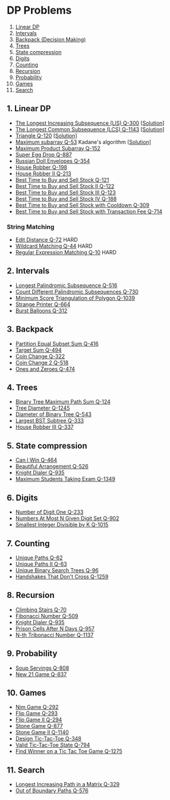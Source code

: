 # DP Problems

1. [Linear DP](#1-linear-dp)
2. [Intervals](#2-intervals)
3. [Backpack (Decision Making)](#3-backpack)
4. [Trees](#4-trees)
5. [State compression](#5-state-compression)
6. [Digits](#6-digits)
7. [Counting](#7-counting)
8. [Recursion](#8-recursion)
9. [Probability](#9-probability)
10. [Games](#10-games)
11. [Search](#11-search)

## 1. Linear DP
   - [The Longest Increasing Subsequence (LIS) Q-300](https://leetcode.com/problems/longest-increasing-subsequence) [\[Solution\]](/Problems/LongestIncSubseq-300.ipynb)
   - [The Longest Common Subsequence (LCS) Q-1143](https://leetcode.com/problems/longest-common-subsequence)    [\[Solution\]](/Problems/LongestCommonSubseq-1143.ipynb) 
   - [Triangle Q-120](https://leetcode.com/problems/triangle)      [\[Solution\]](/Problems/Triangle-120.ipynb)
   - [Maximum subarray Q-53](https://leetcode.com/problems/maximum-subarray)     Kadane's algorithm    [\[Solution\]](/Problems/MaxSubarray-53.ipynb)
   - [Maximum Product Subarray Q-152](https://leetcode.com/problems/maximum-product-subarray) 
   - [Super Egg Drop Q-887](https://leetcode.com/problems/super-egg-drop)
   - [Russian Doll Envelopes Q-354](https://leetcode.com/problems/russian-doll-envelopes)
   - [House Robber Q-198](https://leetcode.com/problems/house-robber)
   - [House Robber II Q-213](https://leetcode.com/problems/house-robber-ii)
   - [Best Time to Buy and Sell Stock Q-121](https://leetcode.com/problems/best-time-to-buy-and-sell-stock)
   - [Best Time to Buy and Sell Stock II Q-122](https://leetcode.com/problems/best-time-to-buy-and-sell-stock-ii)
   - [Best Time to Buy and Sell Stock III Q-123](https://leetcode.com/problems/best-time-to-buy-and-sell-stock-iii)
   - [Best Time to Buy and Sell Stock IV Q-188](https://leetcode.com/problems/best-time-to-buy-and-sell-stock-iv)
   - [Best Time to Buy and Sell Stock with Cooldown Q-309](https://leetcode.com/problems/best-time-to-buy-and-sell-stock-with-cooldown)
   - [Best Time to Buy and Sell Stock with Transaction Fee Q-714](https://leetcode.com/problems/best-time-to-buy-and-sell-stock-with-transaction-fee)
### String Matching
   - [Edit Distance Q-72](https://leetcode.com/problems/edit-distance) HARD
   - [Wildcard Matching Q-44](https://leetcode.com/problems/wildcard-matching) HARD
   - [Regular Expression Matching Q-10](https://leetcode.com/problems/regular-expression-matching) HARD

## 2. Intervals
   - [Longest Palindromic Subsequence Q-516](https://leetcode.com/problems/longest-palindromic-subsequence)
   - [Count Different Palindromic Subsequences Q-730](https://leetcode.com/problems/count-different-palindromic-subsequences)
   - [Minimum Score Triangulation of Polygon Q-1039](https://leetcode.com/problems/minimum-score-triangulation-of-polygon)
   - [Strange Printer Q-664](https://leetcode.com/problems/strange-printer)
   - [Burst Balloons Q-312](https://leetcode.com/problems/burst-balloons)

## 3. Backpack
   - [Partition Equal Subset Sum Q-416](https://leetcode.com/problems/partition-equal-subset-sum)
   - [Target Sum  Q-494](https://leetcode.com/problems/target-sum)
   - [Coin Change Q-322](https://leetcode.com/problems/coin-change)
   - [Coin Change 2 Q-518](https://leetcode.com/problems/coin-change-2)
   - [Ones and Zeroes Q-474](https://leetcode.com/problems/ones-and-zeroes)

## 4. Trees
   - [Binary Tree Maximum Path Sum Q-124](https://leetcode.com/problems/binary-tree-maximum-path-sum)
   - [Tree Diameter Q-1245](https://leetcode.com/problems/tree-diameter)
   - [Diameter of Binary Tree Q-543](https://leetcode.com/problems/diameter-of-binary-tree)
   - [Largest BST Subtree Q-333](https://leetcode.com/problems/largest-bst-subtree)
   - [House Robber III Q-337](https://leetcode.com/problems/house-robber-iii)

## 5. State compression
   - [Can I Win Q-464](https://leetcode.com/problems/can-i-win)
   - [Beautiful Arrangement Q-526](https://leetcode.com/problems/beautiful-arrangement)
   - [Knight Dialer Q-935](https://leetcode.com/problems/knight-dialer)
   - [Maximum Students Taking Exam Q-1349](https://leetcode.com/problems/maximum-students-taking-exam)

## 6. Digits
   - [Number of Digit One Q-233](https://leetcode.com/problems/number-of-digit-one)
   - [Numbers At Most N Given Digit Set Q-902](https://leetcode.com/problems/numbers-at-most-n-given-digit-set)
   - [Smallest Integer Divisible by K Q-1015](https://leetcode.com/problems/smallest-integer-divisible-by-k)

## 7. Counting
   - [Unique Paths Q-62](https://leetcode.com/problems/unique-paths)
   - [Unique Paths II Q-63](https://leetcode.com/problems/unique-paths-ii)
   - [Unique Binary Search Trees Q-96](https://leetcode.com/problems/unique-binary-search-trees)
   - [Handshakes That Don't Cross Q-1259](https://leetcode.com/problems/handshakes-that-dont-cross)

## 8. Recursion
   - [Climbing Stairs Q-70](https://leetcode.com/problems/climbing-stairs)
   - [Fibonacci Number Q-509](https://leetcode.com/problems/fibonacci-number)
   - [Knight Dialer Q-935](https://leetcode.com/problems/knight-dialer)
   - [Prison Cells After N Days Q-957](https://leetcode.com/problems/prison-cells-after-n-days)
   - [N-th Tribonacci Number Q-1137](https://leetcode.com/problems/n-th-tribonacci-number)

## 9. Probability
   - [Soup Servings Q-808](https://leetcode.com/problems/soup-servings)
   - [New 21 Game Q-837](https://leetcode.com/problems/new-21-game)

## 10. Games
   - [Nim Game Q-292](https://leetcode.com/problems/nim-game)
   - [Flip Game Q-293](https://leetcode.com/problems/flip-game)
   - [Flip Game II Q-294](https://leetcode.com/problems/flip-game-ii)
   - [Stone Game Q-877](https://leetcode.com/problems/stone-game)
   - [Stone Game II Q-1140](https://leetcode.com/problems/stone-game-ii)
   - [Design Tic-Tac-Toe Q-348](https://leetcode.com/problems/design-tic-tac-toe)
   - [Valid Tic-Tac-Toe State Q-794](https://leetcode.com/problems/valid-tic-tac-toe-state)
   - [Find Winner on a Tic Tac Toe Game Q-1275](https://leetcode.com/problems/find-winner-on-a-tic-tac-toe-game)

## 11. Search
   - [Longest Increasing Path in a Matrix Q-329](https://leetcode.com/problems/longest-increasing-path-in-a-matrix/)
   - [Out of Boundary Paths Q-576](http://leetcode.com/problems/out-of-boundary-paths/)
